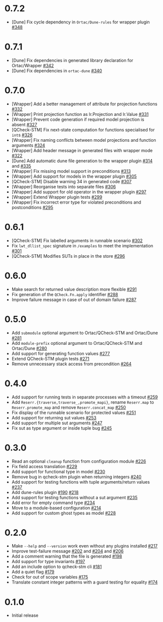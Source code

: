 # 0.7.2

- [Dune] Fix cycle dependency in `Ortac/Dune-rules` for wrapper plugin
  [\#348](https://github.com/ocaml-gospel/ortac/pull/348)

# 0.7.1

- [Dune] Fix dependencies in generated library declaration for Ortac/Wrapper
  [\#342](https://github.com/ocaml-gospel/ortac/pull/342)
- [Dune] Fix dependencies in `ortac-dune`
  [\#340](https://github.com/ocaml-gospel/ortac/pull/340)

# 0.7.0

- [Wrapper] Add a better management of attribute for projection functions
  [\#332](https://github.com/ocaml-gospel/ortac/pull/332)
- [Wrapper] Print projection function as Ir.Projection and Ir.Value
  [\#331](https://github.com/ocaml-gospel/ortac/pull/331)
- [Wrapper] Prevent code generation if required model projection is absent
  [\#327](https://github.com/ocaml-gospel/ortac/pull/327)
- [QCheck-STM] Fix next-state computation for functions specialised for `int`s
  [\#326](https://github.com/ocaml-gospel/ortac/pull/326)
- [Wrapper] Fix naming conflicts between model projections and function arguments
  [\#324](https://github.com/ocaml-gospel/ortac/pull/324)
- [Wrapper] Add header message in generated files with wrapper mode
  [\#322](https://github.com/ocaml-gospel/ortac/pull/322)
- [Dune] Add automatic dune file generation to the wrapper plugin
  [\#314](https://github.com/ocaml-gospel/ortac/pull/314) and
  [\#335](https://github.com/ocaml-gospel/ortac/pull/335)
- [Wrapper] Fix missing model support in preconditions
  [\#313](https://github.com/ocaml-gospel/ortac/pull/313)
- [Wrapper] Add support for models in the wrapper plugin
  [\#305](https://github.com/ocaml-gospel/ortac/pull/305)
- [QCheck-STM] Disable warning 34 in generated code
  [\#307](https://github.com/ocaml-gospel/ortac/pull/307)
- [Wrapper] Reorganise tests into separate files
  [\#306](https://github.com/ocaml-gospel/ortac/pull/306)
- [Wrapper] Add support for old operator in the wrapper plugin
  [\#297](https://github.com/ocaml-gospel/ortac/pull/297)
- [Wrapper] Extend Wrapper plugin tests
  [\#299](https://github.com/ocaml-gospel/ortac/pull/299)
- [Wrapper] Fix incorrect error type for violated preconditions and
  postconditions
  [\#295](https://github.com/ocaml-gospel/ortac/pull/295)

# 0.6.1

- [QCheck-STM] Fix labelled arguments in runnable scenario
  [\#302](https://github.com/ocaml-gospel/ortac/pull/300)
- Fix `lwt_dllist_spec` signature in `/examples` to meet the implementation
  [\#301](https://github.com/ocaml-gospel/ortac/pull/301/)
- [QCheck-STM] Modifies SUTs in place in the store
  [\#296](https://github.com/ocaml-gospel/ortac/pull/296)

# 0.6.0

- Make search for returned value description more flexible
  [\#291](https://github.com/ocaml-gospel/ortac/pull/291)
- Fix generation of the `QCheck.Fn.apply` identifier
  [\#288](https://github.com/ocaml-gospel/ortac/pull/288)
- Improve failure message in case of out of domain failure
  [\#287](https://github.com/ocaml-gospel/ortac/pull/287)

# 0.5.0

- Add `submodule` optional argument to Ortac/QCheck-STM and Ortac/Dune
  [\#281](https://github.com/ocaml-gospel/ortac/pull/281)
- Add `module-prefix` optional argument to Ortac/QCheck-STM and Ortac/Dune
  [\#280](https://github.com/ocaml-gospel/ortac/pull/280)
- Add support for generating function values
  [\#277](https://github.com/ocaml-gospel/ortac/pull/277)
- Extend QCheck-STM plugin tests
  [\#271](https://github.com/ocaml-gospel/ortac/pull/271)
- Remove unnecessary stack access from precondition
  [\#264](https://github.com/ocaml-gospel/ortac/pull/264)

# 0.4.0

- Add support for running tests in separate processes with a timeout
  [\#259](https://github.com/ocaml-gospel/ortac/pull/259)
- Add `Reserr.{traverse,traverse_,promote_mapi}`, rename `Reserr.map` to
  `Reserr.promote_map` and remove `Reserr.concat_map`
  [\#250](https://github.com/ocaml-gospel/ortac/pull/250)
- Fix display of the runnable scenario for protected values
  [\#251](https://github.com/ocaml-gospel/ortac/pull/251)
- Add support for returning sut values
  [\#253](https://github.com/ocaml-gospel/ortac/pull/253)
- Add support for multiple sut arguments
  [\#247](https://github.com/ocaml-gospel/ortac/pull/247)
- Fix sut as type argument or inside tuple bug
  [\#245](https://github.com/ocaml-gospel/ortac/pull/245)

# 0.3.0

- Read an optional `cleanup` function from configuration module
  [\#226](https://github.com/ocaml-gospel/ortac/pull/226)
- Fix field access translation
  [\#229](https://github.com/ocaml-gospel/ortac/pull/229)
- Add support for functional type in model
  [\#230](https://github.com/ocaml-gospel/ortac/pull/230)
- Remove bug in qcheck-stm plugin when returning integers
  [\#240](https://github.com/ocaml-gospel/ortac/pull/240)
- Add support for testing functions with tuple arguments/return values
  [\#237](https://github.com/ocaml-gospel/ortac/pull/237)
- Add dune-rules plugin
  [\#190](https://github.com/ocaml-gospel/ortac/pull/190)
  [\#218](https://github.com/ocaml-gospel/ortac/pull/218)
- Add support for testing functions without a sut argument
  [\#235](https://github.com/ocaml-gospel/ortac/pull/235)
- Add error for empty command type
  [\#234](https://github.com/ocaml-gospel/ortac/pull/234)
- Move to a module-based configuration
  [\#214](https://github.com/ocaml-gospel/ortac/pull/214)
- Add support for custom ghost types as model
  [\#228](https://github.com/ocaml-gospel/ortac/pull/228)

# 0.2.0

- Make `--help` and `--version` work even without any plugins installed
  [\#217](https://github.com/ocaml-gospel/ortac/pull/217)
- Improve test-failure message
  [\#202](https://github.com/ocaml-gospel/ortac/pull/202) and
  [\#204](https://github.com/ocaml-gospel/ortac/pull/204) and
  [\#206](https://github.com/ocaml-gospel/ortac/pull/206)
- Add a comment warning that the file is generated
  [\#198](https://github.com/ocaml-gospel/ortac/pull/198)
- Add support for type invariants
  [\#197](https://github.com/ocaml-gospel/ortac/pull/197)
- Add an include option to qcheck-stm cli
  [\#181](https://github.com/ocaml-gospel/ortac/pull/181)
- Add a quiet flag
  [\#179](https://github.com/ocaml-gospel/ortac/pull/179)
- Check for out of scope variables
  [\#175](https://github.com/ocaml-gospel/ortac/pull/175)
- Translate constant integer patterns with a guard testing for equality
  [\#174](https://github.com/ocaml-gospel/ortac/pull/174)

# 0.1.0

- Initial release
